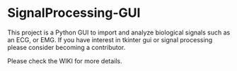 # SignalProcessing-GUI
This project is a Python GUI to import and analyze biological signals such as an ECG, or EMG.
If you have interest in tkinter gui or signal processing please consider becoming a contributor.


Please check the WIKI for more details.


